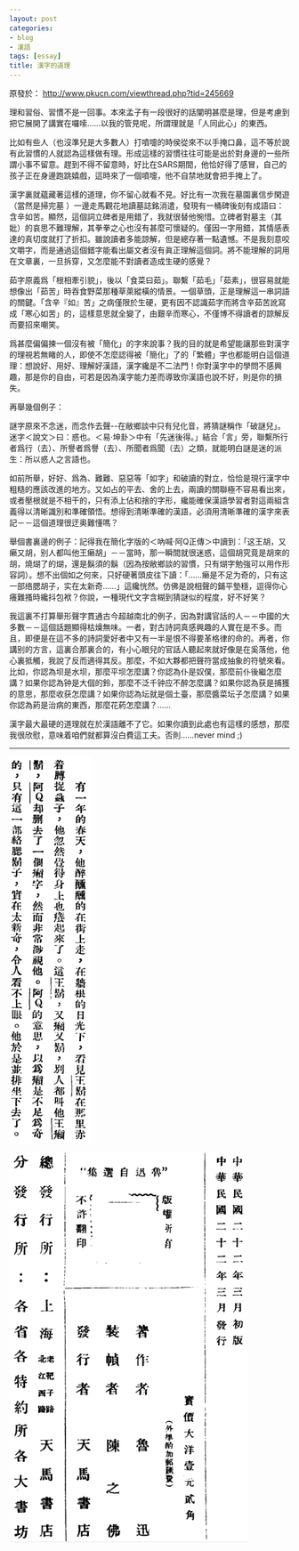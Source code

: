 ```yaml
---
layout: post
categories: 
- blog
- 漢語
tags: [essay]
title: 漢字的道理
---
```

原發於： <http://www.pkucn.com/viewthread.php?tid=245669>

理和習俗、習慣不是一回事。本來孟子有一段很好的話闡明甚麼是理，但是考慮到把它展開了講實在囉嗦……以我的管見呢，所謂理就是「人同此心」的東西。

比如有些人（也沒準兒是大多數人）打噴嚏的時侯從來不以手掩口鼻，這不等於說有此習慣的人就認為這樣做有理。形成這樣的習慣往往可能是出於對身邊的一些所謂小事不留意。趕到不得不留意時，好比在SARS期間，他恰好得了感冒，自己的孩子正在身邊跑跳嬉戲，這時來了一個噴嚏，他不自禁地就會把手掩上了。

漢字裏就藴藏著這樣的道理，你不留心就看不見。好比有一次我在墓園裏信步閑遊（當然是掃完墓 ）一邊走馬觀花地讀墓誌銘消遣，發現有一桶碑後刻有成語曰：含辛如苦。顯然，這個詞立碑者是用錯了，我就很替他惋惜。立碑者對墓主（其妣）的哀思不難理解，其拳拳之心也沒有甚麼可懷疑的。僅因一字用錯，其情感表達的真切度就打了折扣。雖說讀者多能諒解，但是總存著一點遺憾。不是我刻意咬文嚼字，而是通過這個錯字能看出屬文者沒有眞正理解這個詞。將不能理解的詞用在文章裏，一旦拆穿，又怎麼能不對讀者造成生硬的感覺？

茹字原義爲「根相牽引貌」，後以「食菜曰茹」。聯繫「茹毛」「茹素」，很容易就能想像出「茹苦」時吞食野菜那種草萊縱橫的情景。一個草頭，正是理解這一串詞語的關鍵。「含辛『如』苦」之病僅限於生硬，更有因不認識茹字而將含辛茹苦訛寫成「寒心如苦」的，這樣意思就全變了，由艱辛而寒心，不僅博不得讀者的諒解反而要招來嘲笑。

爲甚麼偏偏揀一個沒有被「簡化」的字來說事？我的目的就是希望能讓那些對漢字的理視若無睹的人，即使不怎麼認得被「簡化」了的「繁體」字也都能明白這個道理：想說好、用好、理解好漢語，漢字纔是不二法門！你對漢字中的學問不感興趣，那是你的自由，可若是因為漢字能力差而導致你漢語也說不好，則是你的損失。

再舉幾個例子：

謎字原來不念迷，而念作去聲--在敝鄉談中只有兒化音，將猜謎稱作「破謎兒」。迷字＜說文＞曰：惑也。＜易·坤卦＞中有「先迷後得。」結合「言」旁，聯繫所行者爲行（去）、所譽者爲譽（去）、所聞者爲聞（去）之類，就能明白謎是迷的派生：所以惑人之言語也。

如前所舉，好好、爲為、難難、惡惡等「如字」和破讀的對立，恰恰是現行漢字中粗糙的應該改進的地方。又如占的平去、舍的上去，兩讀的關聯極不容易看出來，或者壓根就是不相干的，只有添上佔和捨的字形，纔能確保漢語學習者對這兩組含義得以清晰識別和準確領悟。想得到清晰準確的漢語，必須用清晰準確的漢字來表記－－這個道理很迂奥難懂嗎？

舉個書裏邊的例子：記得我在簡化字版的＜吶喊·阿Q正傳＞中讀到：「这王胡，又癞又胡，别人都叫他王癞胡」－－當時，那一瞬間就很迷惑，這個胡究竟是胡來的胡，燒煳了的煳，還是鬍須的鬍（因為按敝鄉談的習慣，只有煳字勉強可以用作形容詞）。想不出個如之何來，只好硬著頭皮往下讀：「……癞是不足为奇的，只有这一部络腮胡子，实在太新奇……」這纔恍然。仿佛是說相聲的鋪平墊穩，逗得你心癢難搔時纔抖包袱？你說，一種現代文字含糊到猜謎似的程度，好不好笑？

我這裏不打算舉形聲字貫通古今超越南北的例子，因為對講官話的人－－中國的大多數－－這個話題顯得枯燥無味。一者，對古詩詞真感興趣的人實在是不多。而且，即便是在這不多的詩詞愛好者中又有一半是恨不得要革格律的命的。再者，你講别的方言，這裏合那裏合的，有小心眼兒的官話人聽起來就好像是在奚落他，他心裏抵觸，我說了反而適得其反。那麼，不如大夥都把聲符當成抽象的符號來看。比如，你認為坝是水坝，那麼平坝怎麼講？你認為仆是奴僕，那麼前仆後繼怎麼講？如果你認為钟是大個的鈴，那麼不泛千钟应不醉怎麼講？如果你認為获是捕獲的意思，那麼收获怎麼講？如果你認為坛就是個土臺，那麼醬菜坛子怎麼講？如果你認為葯是治病的東西，那麼花葯怎麼講？……

漢字最大最硬的道理就在於漢語離不了它。如果你讀到此處也有這樣的感想，那麼我很欣慰，意味着咱們就都算沒白費這工夫。否則……never mind ;)

- - - 

![](/assets/img/essay/whiskers-hvang.png)

![](/assets/img/essay/whisker-hvang-version.png)
